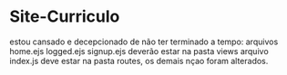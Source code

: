 # Site-Curriculo

estou cansado e decepcionado de não ter terminado a tempo:
arquivos home.ejs
         logged.ejs
          signup.ejs deverão estar na pasta views
 arquivo index.js deve estar na pasta routes, os demais nçao foram alterados.
